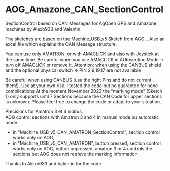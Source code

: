 # AOG_Amazone_CAN_SectionControl
SectionControl based on CAN Messages for AgOpen GPS and Amazone machines by Alexb933 and Valentin.

The sketches are based on the Machine_USB_v5 Sketch from AGO... 
Also an excel file which explains the CAN Message structure.

You can use only AMATRON, or with AMACLICK and also with Joystick at the same time. Be careful when you use AMACLICK in AUtosection Mode -> turn off AMACLICK or remove it.
Attention: when using the CANBUS shield and the optional physical switch -> PIN 2,9,19,17 are not available

Be careful when using CANBUS (use the right Pins and do not current them!). Use at your own risk. I tested the code but no guarantee for none complications
At the moment November 2023 the "marking mode" (Sketch 1) only supports until 7 Sections because the CAN Code for upper sections is unknown.
Please feel free to change the code or adapt to your situation.

Precisions for Amatron 3 et 4 isobus:   
AOG control sections with Amatron 3 and 4 in manual mode ou automatic mode.   
- in "Machine_USB_v5_CAN_AMATRON_SectionControl", section control works only on AOG,  
- in "Machine_USB_v5_CAN_AMATRON", button pressed, section control works only on AOG, button unpressed, amatron 3 or 4 controls the sections but AOG does not retrieve the marking information

Thanks to Alexb933 and Valentin for the code
